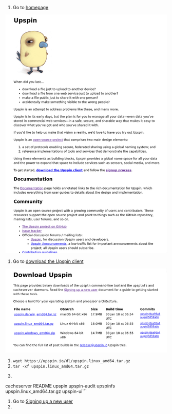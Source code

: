 1. Go to [homepage](https://upspin.io/)

![homepage](01-homepage.png)

1. Go to [download the Upspin client](https://upspin.io/dl/)

![download](02-download.png)

1. `wget https://upspin.io/dl/upspin.linux_amd64.tar.gz`
1. `tar -xf upspin.linux_amd64.tar.gz`
1. ```$ ls
cacheserver  README  upspin  upspin-audit  upspinfs  upspin.linux_amd64.tar.gz  upspin-ui```
1. Go to [Signing up a new user](https://upspin.io/doc/signup.md)
1.
